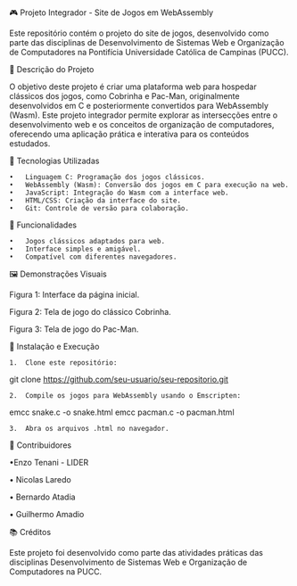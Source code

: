 

🎮 Projeto Integrador - Site de Jogos em WebAssembly

Este repositório contém o projeto do site de jogos, desenvolvido como parte das disciplinas de Desenvolvimento de Sistemas Web e Organização de Computadores na Pontifícia Universidade Católica de Campinas (PUCC).

📜 Descrição do Projeto

O objetivo deste projeto é criar uma plataforma web para hospedar clássicos dos jogos, como Cobrinha e Pac-Man, originalmente desenvolvidos em C e posteriormente convertidos para WebAssembly (Wasm). Este projeto integrador permite explorar as intersecções entre o desenvolvimento web e os conceitos de organização de computadores, oferecendo uma aplicação prática e interativa para os conteúdos estudados.

🚀 Tecnologias Utilizadas

	•	Linguagem C: Programação dos jogos clássicos.
	•	WebAssembly (Wasm): Conversão dos jogos em C para execução na web.
	•	JavaScript: Integração do Wasm com a interface web.
	•	HTML/CSS: Criação da interface do site.
	•	Git: Controle de versão para colaboração.

🎯 Funcionalidades

	•	Jogos clássicos adaptados para web.
	•	Interface simples e amigável.
	•	Compatível com diferentes navegadores.

🖼️ Demonstrações Visuais

Figura 1: Interface da página inicial.

Figura 2: Tela de jogo do clássico Cobrinha.

Figura 3: Tela de jogo do Pac-Man.

📝 Instalação e Execução

	1.	Clone este repositório:

git clone https://github.com/seu-usuario/seu-repositorio.git


	2.	Compile os jogos para WebAssembly usando o Emscripten:

emcc snake.c -o snake.html
emcc pacman.c -o pacman.html


	3.	Abra os arquivos .html no navegador.

👥 Contribuidores

•Enzo Tenani - LIDER 

• Nicolas Laredo

• Bernardo Atadia 

• Guilhermo Amadio 
	

📚 Créditos

Este projeto foi desenvolvido como parte das atividades práticas das disciplinas Desenvolvimento de Sistemas Web e Organização de Computadores na PUCC.

